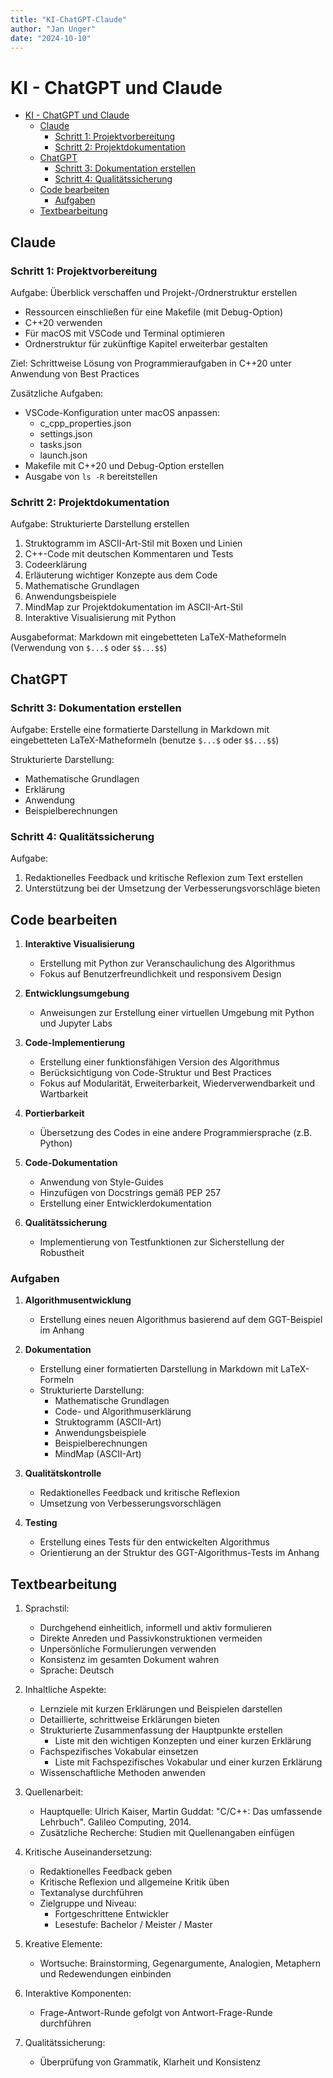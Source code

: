 ```yaml
---
title: "KI-ChatGPT-Claude"
author: "Jan Unger"
date: "2024-10-10"
---
```


# KI - ChatGPT und Claude

- [KI - ChatGPT und Claude](#ki---chatgpt-und-claude)
  - [Claude](#claude)
    - [Schritt 1: Projektvorbereitung](#schritt-1-projektvorbereitung)
    - [Schritt 2: Projektdokumentation](#schritt-2-projektdokumentation)
  - [ChatGPT](#chatgpt)
    - [Schritt 3: Dokumentation erstellen](#schritt-3-dokumentation-erstellen)
    - [Schritt 4: Qualitätssicherung](#schritt-4-qualitätssicherung)
  - [Code bearbeiten](#code-bearbeiten)
    - [Aufgaben](#aufgaben)
  - [Textbearbeitung](#textbearbeitung)

## Claude

### Schritt 1: Projektvorbereitung

Aufgabe: Überblick verschaffen und Projekt-/Ordnerstruktur erstellen

- Ressourcen einschließen für eine Makefile (mit Debug-Option)
- C++20 verwenden
- Für macOS mit VSCode und Terminal optimieren
- Ordnerstruktur für zukünftige Kapitel erweiterbar gestalten

Ziel: Schrittweise Lösung von Programmieraufgaben in C++20 unter Anwendung von Best Practices

Zusätzliche Aufgaben:

- VSCode-Konfiguration unter macOS anpassen:
  - c_cpp_properties.json
  - settings.json
  - tasks.json
  - launch.json
- Makefile mit C++20 und Debug-Option erstellen
- Ausgabe von `ls -R` bereitstellen

### Schritt 2: Projektdokumentation

Aufgabe: Strukturierte Darstellung erstellen

1. Struktogramm im ASCII-Art-Stil mit Boxen und Linien
2. C++-Code mit deutschen Kommentaren und Tests
3. Codeerklärung
4. Erläuterung wichtiger Konzepte aus dem Code
5. Mathematische Grundlagen
6. Anwendungsbeispiele
7. MindMap zur Projektdokumentation im ASCII-Art-Stil
8. Interaktive Visualisierung mit Python

Ausgabeformat: Markdown mit eingebetteten LaTeX-Matheformeln (Verwendung von `$...$` oder `$$...$$`)

## ChatGPT

### Schritt 3: Dokumentation erstellen

Aufgabe: Erstelle eine formatierte Darstellung in Markdown mit eingebetteten LaTeX-Matheformeln (benutze `$...$` oder `$$...$$`)

Strukturierte Darstellung:

- Mathematische Grundlagen
- Erklärung
- Anwendung
- Beispielberechnungen

### Schritt 4: Qualitätssicherung

Aufgabe:

1. Redaktionelles Feedback und kritische Reflexion zum Text erstellen
2. Unterstützung bei der Umsetzung der Verbesserungsvorschläge bieten


## Code bearbeiten

1. **Interaktive Visualisierung**
   - Erstellung mit Python zur Veranschaulichung des Algorithmus
   - Fokus auf Benutzerfreundlichkeit und responsivem Design

2. **Entwicklungsumgebung**
   - Anweisungen zur Erstellung einer virtuellen Umgebung mit Python und Jupyter Labs

3. **Code-Implementierung**
   - Erstellung einer funktionsfähigen Version des Algorithmus
   - Berücksichtigung von Code-Struktur und Best Practices
   - Fokus auf Modularität, Erweiterbarkeit, Wiederverwendbarkeit und Wartbarkeit

4. **Portierbarkeit**
   - Übersetzung des Codes in eine andere Programmiersprache (z.B. Python)

5. **Code-Dokumentation**
   - Anwendung von Style-Guides
   - Hinzufügen von Docstrings gemäß PEP 257
   - Erstellung einer Entwicklerdokumentation

6. **Qualitätssicherung**
   - Implementierung von Testfunktionen zur Sicherstellung der Robustheit

### Aufgaben

1. **Algorithmusentwicklung**
   - Erstellung eines neuen Algorithmus basierend auf dem GGT-Beispiel im Anhang

2. **Dokumentation**
   - Erstellung einer formatierten Darstellung in Markdown mit LaTeX-Formeln
   - Strukturierte Darstellung:
     - Mathematische Grundlagen
     - Code- und Algorithmuserklärung
     - Struktogramm (ASCII-Art)
     - Anwendungsbeispiele
     - Beispielberechnungen
     - MindMap (ASCII-Art)

3. **Qualitätskontrolle**
   - Redaktionelles Feedback und kritische Reflexion
   - Umsetzung von Verbesserungsvorschlägen

4. **Testing**
   - Erstellung eines Tests für den entwickelten Algorithmus
   - Orientierung an der Struktur des GGT-Algorithmus-Tests im Anhang


## Textbearbeitung

1. Sprachstil:
   - Durchgehend einheitlich, informell und aktiv formulieren
   - Direkte Anreden und Passivkonstruktionen vermeiden
   - Unpersönliche Formulierungen verwenden
   - Konsistenz im gesamten Dokument wahren
   - Sprache: Deutsch

2. Inhaltliche Aspekte:
   - Lernziele mit kurzen Erklärungen und Beispielen darstellen
   - Detaillierte, schrittweise Erklärungen bieten
   - Strukturierte Zusammenfassung der Hauptpunkte erstellen
     - Liste mit den wichtigen Konzepten und einer kurzen Erklärung
   - Fachspezifisches Vokabular einsetzen
     - Liste mit Fachspezifisches Vokabular und einer kurzen Erklärung
   - Wissenschaftliche Methoden anwenden

3. Quellenarbeit:
   - Hauptquelle: Ulrich Kaiser, Martin Guddat: "C/C++: Das umfassende Lehrbuch". Galileo Computing, 2014.
   - Zusätzliche Recherche: Studien mit Quellenangaben einfügen

4. Kritische Auseinandersetzung:
   - Redaktionelles Feedback geben
   - Kritische Reflexion und allgemeine Kritik üben
   - Textanalyse durchführen
   - Zielgruppe und Niveau:
     - Fortgeschrittene Entwickler
     - Lesestufe: Bachelor / Meister / Master

5. Kreative Elemente:
   - Wortsuche: Brainstorming, Gegenargumente, Analogien, Metaphern und Redewendungen einbinden

6. Interaktive Komponenten:
   - Frage-Antwort-Runde gefolgt von Antwort-Frage-Runde durchführen

7. Qualitätssicherung:
   - Überprüfung von Grammatik, Klarheit und Konsistenz
